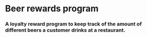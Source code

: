 # Beer rewards program

### A loyalty reward program to keep track of the amount of different beers a customer drinks at a restaurant.
